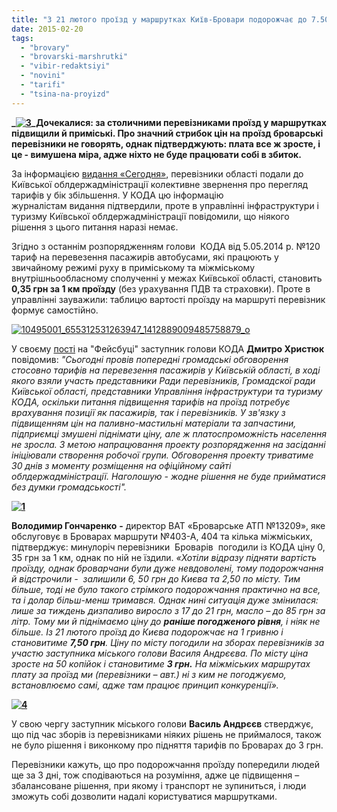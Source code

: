 ```yaml
---
title: "З 21 лютого проїзд у маршрутках Київ-Бровари подорожчає до 7.50 грн"
date: 2015-02-20
tags: 
  - "brovary"
  - "brovarski-marshrutki"
  - "vibir-redaktsiyi"
  - "novini"
  - "tarifi"
  - "tsina-na-proyizd"
---
```


**_[![3](https://mpz.brovary.org/wp-content/uploads/2015/02/32.jpg)](https://mpz.brovary.org/wp-content/uploads/2015/02/32.jpg)_Дочекалися: за столичними перевізниками проїзд у маршрутках підвищили й приміські. Про значний стрибок цін на проїзд броварські перевізники не говорять, однак підтверджують: плата все ж зросте, і це - вимушена міра, адже ніхто не буде працювати собі в збиток.**

За інформацією [видання «Сегодня»](http://kiev-ukr.segodnya.ua/ktransport/proezd-v-kievskih-marshrutkah-mozhet-podorozhat-na-70-593241.html), перевізники області подали до Київської облдержадміністрації колективне звернення про перегляд тарифів у бік збільшення. У КОДА цю інформацію журналістам видання підтвердили, проте в управлінні інфраструктури і туризму Київської облдержадміністрації повідомили, що ніякого рішення з цього питання наразі немає.

Згідно з останнім розпорядженням голови  КОДА від 5.05.2014 р. №120 тариф на перевезення пасажирів автобусами, які працюють у звичайному режимі руху в приміському та міжміському внутрішньообласному сполученні у межах Київської області, становить **0,35 грн за 1 км проїзду** (без урахування ПДВ та страховки). Проте в управлінні зауважили: таблицю вартості проїзду на маршруті перевізник формує самостійно.

[![10495001_655312531263947_1412889009485758879_o](https://mpz.brovary.org/wp-content/uploads/2015/02/10495001_655312531263947_1412889009485758879_o.jpg)](https://mpz.brovary.org/wp-content/uploads/2015/02/10495001_655312531263947_1412889009485758879_o.jpg)

У своєму [пості](https://www.facebook.com/dmytro.khrystyuk/posts/655312767930590) на "Фейсбуці" заступник голови КОДА **Дмитро Христюк** повідомив: _"Сьогодні провів попереднi громадськi обговорення стосовно тарифів на перевезення пасажирів у Київській області, в ході якого взяли участь представники Ради перевізників, Громадскої ради Киïвськоï областi, представники Управління інфраструктури та туризму КОДА, оскільки питання підвищення тарифів на проїзд потребує врахування позиції як пасажирів, так і перевізників. У зв'язку з підвищенням цін на паливно-мастильні матеріали та запчастини, підприємці змушені піднімати ціну, але ж платоспроможність населення не зросла. З метою напрацювання проекту розпорядження на засіданні ініціювали створення робочої групи. Обговорення проекту триватиме 30 днів з моменту розміщення на офіційному сайті облдержадміністрації. Наголошую - жодне рішення не буде прийматися без думки громадськості"._

**[![1](https://mpz.brovary.org/wp-content/uploads/2015/02/14.jpg)](https://mpz.brovary.org/wp-content/uploads/2015/02/14.jpg)**

**Володимир Гончаренко** **-** директор ВАТ «Броварське АТП №13209», яке обслуговує в Броварах маршрути №403-А, 404 та кілька міжміських, підтверджує: минулоріч перевізники  Броварів  погодили із КОДА ціну 0, 35 грн за 1 км, однак по ній не їздили. _«Хотіли відразу підняти вартість проїзду, однак броварчани були дуже невдоволені, тому подорожчання й відстрочили -  залишили 6, 50 грн до Києва та 2,50 по місту. Тим більше, тоді не було такого стрімкого подорожчання практично на все, та і долар більш-менш тримався. Однак нині ситуація дуже змінилася: лише за тиждень дизпаливо виросло з 17 до 21 грн, масло – до 85 грн за літр. Тому ми й піднімаємо ціну до **раніше погодженого рівня**, і ніяк не більше. Із 21 лютого проїзд до Києва подорожчає на 1 гривню і становитиме **7,50 грн**. Ціну по місту погодили на зборах перевізників за участю заступника міського голови Василя Андрєєва. По місту ціна зросте на 50 копійок і становитиме **3 грн.** На міжміських маршрутах плату за проїзд ми (_перевізники – авт_.) ні з ким не погоджуємо, встановлюємо самі, адже там працює принцип конкуренції»._

**[![4](https://mpz.brovary.org/wp-content/uploads/2015/02/41.jpg)](https://mpz.brovary.org/wp-content/uploads/2015/02/41.jpg)**

У свою чергу заступник міського голови **Василь Андрєєв** стверджує, що під час зборів із перевізниками ніяких рішень не приймалося, також не було рішення і виконкому про підняття тарифів по Броварах до 3 грн.

Перевізники кажуть, що про подорожчання проїзду попередили людей ще за 3 дні, тож сподіваються на розуміння, адже це підвищення – збалансоване рішення, при якому і транспорт не зупиниться, і люди  зможуть собі дозволити надалі користуватися маршрутками.
